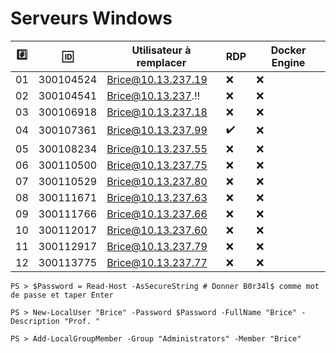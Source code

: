 # Serveurs Windows


|:hash:| :id:      | Utilisateur à remplacer | RDP              | Docker Engine    | 
|------|-----------|-------------------------|------------------|------------------|
| 01   | 300104524 | Brice@10.13.237.19      |:x:               |:x:               |
| 02   | 300104541 | Brice@10.13.237.:bangbang: |:x:            |:x:               |
| 03   | 300106918 | Brice@10.13.237.18      |:x:               |:x:               |
| 04   | 300107361 | Brice@10.13.237.99      |:heavy_check_mark:|:x:               |
| 05   | 300108234 | Brice@10.13.237.55      |:x:               |:x:               |
| 06   | 300110500 | Brice@10.13.237.75      |:x:               |:x:               |
| 07   | 300110529 | Brice@10.13.237.80      |:x:               |:x:               |
| 08   | 300111671 | Brice@10.13.237.63      |:x:               |:x:               |
| 09   | 300111766 | Brice@10.13.237.66      |:x:               |:x:               |
| 10   | 300112017 | Brice@10.13.237.60      |:x:               |:x:               |
| 11   | 300112917 | Brice@10.13.237.79      |:x:               |:x:               |
| 12   | 300113775 | Brice@10.13.237.77      |:x:               |:x:               |



```
PS > $Password = Read-Host -AsSecureString # Donner B0r34l$ comme mot de passe et taper Enter
```

```
PS > New-LocalUser "Brice" -Password $Password -FullName "Brice" -Description "Prof. "
```

```
PS > Add-LocalGroupMember -Group "Administrators" -Member "Brice"
```
